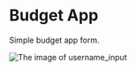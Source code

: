 # Budget App
Simple budget app form.

![The image of username_input](https://i.imgur.com/gDHGO3Y.png)
